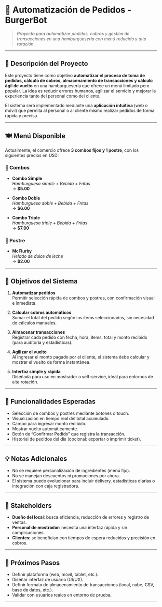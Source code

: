 # 🍔 Automatización de Pedidos - BurgerBot

> *Proyecto para automatizar pedidos, cobros y gestión de transacciones en una hamburguesería con menú reducido y alta rotación.*

---

## 📌 Descripción del Proyecto

Este proyecto tiene como objetivo **automatizar el proceso de toma de pedidos, cálculo de cobros, almacenamiento de transacciones y cálculo ágil de vuelto** en una hamburguesería que ofrece un menú limitado pero popular. La idea es reducir errores humanos, agilizar el servicio y mejorar la experiencia tanto del personal como del cliente.

El sistema será implementado mediante una **aplicación intuitiva** (web o móvil) que permita al personal o al cliente mismo realizar pedidos de forma rápida y precisa.

---

## 🍽️ Menú Disponible

Actualmente, el comercio ofrece **3 combos fijos y 1 postre**, con los siguientes precios en USD:

### 🔸 Combos

- **Combo Simple**  
  *Hamburguesa simple + Bebida + Fritas*  
  → **$5.00**

- **Combo Doble**  
  *Hamburguesa doble + Bebida + Fritas*  
  → **$6.00**

- **Combo Triple**  
  *Hamburguesa triple + Bebida + Fritas*  
  → **$7.00**

### 🍦 Postre

- **McFlurby**  
  *Helado de dulce de leche*  
  → **$2.00**

---

## 🎯 Objetivos del Sistema

1. **Automatizar pedidos**  
   Permitir selección rápida de combos y postres, con confirmación visual e inmediata.

2. **Calcular cobros automáticos**  
   Sumar el total del pedido según los ítems seleccionados, sin necesidad de cálculos manuales.

3. **Almacenar transacciones**  
   Registrar cada pedido con fecha, hora, ítems, total y monto recibido (para auditoría y estadísticas).

4. **Agilizar el vuelto**  
   Al ingresar el monto pagado por el cliente, el sistema debe calcular y mostrar el vuelto de forma instantánea.

5. **Interfaz simple y rápida**  
   Diseñada para uso en mostrador o self-service, ideal para entornos de alta rotación.

---

## 🧩 Funcionalidades Esperadas

- Selección de combos y postres mediante botones o touch.
- Visualización en tiempo real del total acumulado.
- Campo para ingresar monto recibido.
- Mostrar vuelto automáticamente.
- Botón de “Confirmar Pedido” que registra la transacción.
- Historial de pedidos del día (opcional: exportar o imprimir ticket).

---

## 💡 Notas Adicionales

- No se requiere personalización de ingredientes (menú fijo).
- No se manejan descuentos ni promociones por ahora.
- El sistema puede evolucionar para incluir delivery, estadísticas diarias o integración con caja registradora.

---

## 👥 Stakeholders

- **Dueño del local**: busca eficiencia, reducción de errores y registro de ventas.
- **Personal de mostrador**: necesita una interfaz rápida y sin complicaciones.
- **Clientes**: se benefician con tiempos de espera reducidos y precisión en cobros.

---

## 🚀 Próximos Pasos

- Definir plataforma (web, móvil, tablet, etc.).
- Diseñar interfaz de usuario (UI/UX).
- Definir formato de almacenamiento de transacciones (local, nube, CSV, base de datos, etc.).
- Validar con usuarios reales en entorno de prueba.

---
